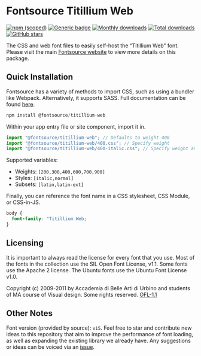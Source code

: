 # Fontsource Titillium Web

[![npm (scoped)](https://img.shields.io/npm/v/@fontsource/titillium-web?color=brightgreen)](https://www.npmjs.com/package/@fontsource/titillium-web) [![Generic badge](https://img.shields.io/badge/fontsource-passing-brightgreen)](https://github.com/fontsource/fontsource) [![Monthly downloads](https://badgen.net/npm/dm/@fontsource/titillium-web)](https://github.com/fontsource/fontsource) [![Total downloads](https://badgen.net/npm/dt/@fontsource/titillium-web)](https://github.com/fontsource/fontsource) [![GitHub stars](https://img.shields.io/github/stars/fontsource/fontsource.svg?style=social&label=Star)](https://github.com/fontsource/fontsource/stargazers)

The CSS and web font files to easily self-host the “Titillium Web” font. Please visit the main [Fontsource website](https://fontsource.org/fonts/titillium-web) to view more details on this package.

## Quick Installation

Fontsource has a variety of methods to import CSS, such as using a bundler like Webpack. Alternatively, it supports SASS. Full documentation can be found [here](https://fontsource.org/docs/getting-started/introduction).

```javascript
npm install @fontsource/titillium-web
```

Within your app entry file or site component, import it in.

```javascript
import "@fontsource/titillium-web"; // Defaults to weight 400
import "@fontsource/titillium-web/400.css"; // Specify weight
import "@fontsource/titillium-web/400-italic.css"; // Specify weight and style

```

Supported variables:
- Weights: `[200,300,400,600,700,900]`
- Styles: `[italic,normal]`
- Subsets: `[latin,latin-ext]`

Finally, you can reference the font name in a CSS stylesheet, CSS Module, or CSS-in-JS.

```css
body {
  font-family: "Titillium Web;
}
```

## Licensing
It is important to always read the license for every font that you use.
Most of the fonts in the collection use the SIL Open Font License, v1.1. Some fonts use the Apache 2 license. The Ubuntu fonts use the Ubuntu Font License v1.0.

Copyright (c) 2009-2011 by Accademia di Belle Arti di Urbino and students of MA course of Visual design. Some rights reserved.
[OFL-1.1](http://scripts.sil.org/OFL)

## Other Notes
Font version (provided by source): `v15`.
Feel free to star and contribute new ideas to this repository that aim to improve the performance of font loading, as well as expanding the existing library we already have. Any suggestions or ideas can be voiced via an [issue](https://github.com/fontsource/fontsource/issues).